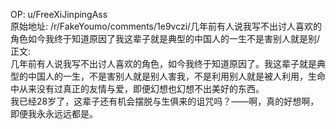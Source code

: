 
OP: u/FreeXiJinpingAss  
原始地址: /r/FakeYoumo/comments/1e9vczi/几年前有人说我写不出讨人喜欢的角色如今我终于知道原因了我这辈子就是典型的中国人的一生不是害别人就是别/  
正文:  
几年前有人说我写不出讨人喜欢的角色，如今我终于知道原因了。我这辈子就是典型的中国人的一生，不是害别人就是别人害我，不是利用别人就是被人利用，生命中从来没有过真正的友情与爱，即便幻想也幻想不出美好的东西。  
我已经28岁了，这辈子还有机会摆脱与生俱来的诅咒吗？——啊，真的好想啊，即便我永永远远都是。
